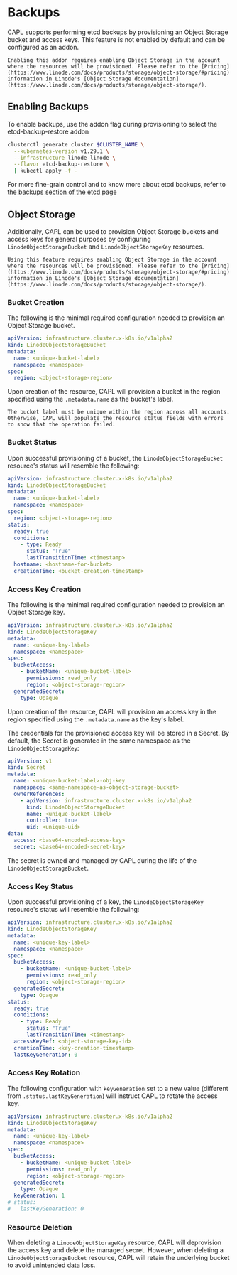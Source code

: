 # Backups

CAPL supports performing etcd backups by provisioning an Object Storage bucket and access keys. This feature is not enabled by default and can be configured as an addon.

```admonish warning
Enabling this addon requires enabling Object Storage in the account where the resources will be provisioned. Please refer to the [Pricing](https://www.linode.com/docs/products/storage/object-storage/#pricing) information in Linode's [Object Storage documentation](https://www.linode.com/docs/products/storage/object-storage/).
```

## Enabling Backups

To enable backups, use the addon flag during provisioning to select the etcd-backup-restore addon
```sh
clusterctl generate cluster $CLUSTER_NAME \
  --kubernetes-version v1.29.1 \
  --infrastructure linode-linode \
  --flavor etcd-backup-restore \
  | kubectl apply -f -
```
For more fine-grain control and to know more about etcd backups, refer to [the backups section of the etcd page](../topics/etcd.md#etcd-backups)

## Object Storage

Additionally, CAPL can be used to provision Object Storage buckets and access keys for general purposes by configuring `LinodeObjectStorageBucket` and `LinodeObjectStorageKey` resources.

```admonish warning
Using this feature requires enabling Object Storage in the account where the resources will be provisioned. Please refer to the [Pricing](https://www.linode.com/docs/products/storage/object-storage/#pricing) information in Linode's [Object Storage documentation](https://www.linode.com/docs/products/storage/object-storage/).
```

### Bucket Creation

The following is the minimal required configuration needed to provision an Object Storage bucket.

```yaml
apiVersion: infrastructure.cluster.x-k8s.io/v1alpha2
kind: LinodeObjectStorageBucket
metadata:
  name: <unique-bucket-label>
  namespace: <namespace>
spec:
  region: <object-storage-region>
```

Upon creation of the resource, CAPL will provision a bucket in the region specified using the `.metadata.name` as the bucket's label.

```admonish warning
The bucket label must be unique within the region across all accounts. Otherwise, CAPL will populate the resource status fields with errors to show that the operation failed.
```

### Bucket Status

Upon successful provisioning of a bucket, the `LinodeObjectStorageBucket` resource's status will resemble the following:

```yaml
apiVersion: infrastructure.cluster.x-k8s.io/v1alpha2
kind: LinodeObjectStorageBucket
metadata:
  name: <unique-bucket-label>
  namespace: <namespace>
spec:
  region: <object-storage-region>
status:
  ready: true
  conditions:
    - type: Ready
      status: "True"
      lastTransitionTime: <timestamp>
  hostname: <hostname-for-bucket>
  creationTime: <bucket-creation-timestamp>
```

### Access Key Creation

The following is the minimal required configuration needed to provision an Object Storage key.

```yaml
apiVersion: infrastructure.cluster.x-k8s.io/v1alpha2
kind: LinodeObjectStorageKey
metadata:
  name: <unique-key-label>
  namespace: <namespace>
spec:
  bucketAccess:
    - bucketName: <unique-bucket-label>
      permissions: read_only
      region: <object-storage-region>
  generatedSecret:
    type: Opaque
```

Upon creation of the resource, CAPL will provision an access key in the region specified using the `.metadata.name` as the key's label.

The credentials for the provisioned access key will be stored in a Secret. By default, the Secret is generated in the same namespace as the `LinodeObjectStorageKey`:

```yaml
apiVersion: v1
kind: Secret
metadata:
  name: <unique-bucket-label>-obj-key
  namespace: <same-namespace-as-object-storage-bucket>
  ownerReferences:
    - apiVersion: infrastructure.cluster.x-k8s.io/v1alpha2
      kind: LinodeObjectStorageBucket
      name: <unique-bucket-label>
      controller: true
      uid: <unique-uid>
data:
  access: <base64-encoded-access-key>
  secret: <base64-encoded-secret-key>
```

The secret is owned and managed by CAPL during the life of the `LinodeObjectStorageBucket`.

### Access Key Status

Upon successful provisioning of a key, the `LinodeObjectStorageKey` resource's status will resemble the following:

```yaml
apiVersion: infrastructure.cluster.x-k8s.io/v1alpha2
kind: LinodeObjectStorageKey
metadata:
  name: <unique-key-label>
  namespace: <namespace>
spec:
  bucketAccess:
    - bucketName: <unique-bucket-label>
      permissions: read_only
      region: <object-storage-region>
  generatedSecret:
    type: Opaque
status:
  ready: true
  conditions:
    - type: Ready
      status: "True"
      lastTransitionTime: <timestamp>
  accessKeyRef: <object-storage-key-id>
  creationTime: <key-creation-timestamp>
  lastKeyGeneration: 0
```

### Access Key Rotation

The following configuration with `keyGeneration` set to a new value (different from `.status.lastKeyGeneration`) will instruct CAPL to rotate the access key.

```yaml
apiVersion: infrastructure.cluster.x-k8s.io/v1alpha2
kind: LinodeObjectStorageKey
metadata:
  name: <unique-key-label>
  namespace: <namespace>
spec:
  bucketAccess:
    - bucketName: <unique-bucket-label>
      permissions: read_only
      region: <object-storage-region>
  generatedSecret:
    type: Opaque
  keyGeneration: 1
# status:
#   lastKeyGeneration: 0
```

### Resource Deletion

When deleting a `LinodeObjectStorageKey` resource, CAPL will deprovision the access key and delete the managed secret. However, when deleting a `LinodeObjectStorageBucket` resource, CAPL will retain the underlying bucket to avoid unintended data loss.
